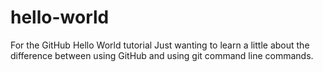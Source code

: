# hello-world
For the GitHub Hello World tutorial
Just wanting to learn a little about the difference between using GitHub and using git command line commands.
